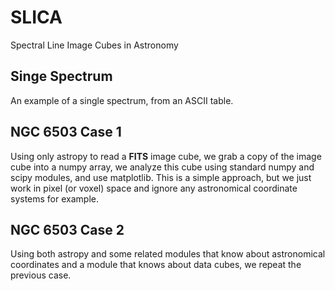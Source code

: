 # SLICA
Spectral Line Image Cubes in Astronomy

## Singe Spectrum
An example of a single spectrum, from an ASCII table.

## NGC 6503 Case 1
Using only astropy to read a **FITS** image cube, we grab a copy of the image cube into a numpy array, we analyze this cube using standard numpy and scipy modules, and use matplotlib. This is a simple approach, but we just work in pixel (or  voxel) space and ignore any astronomical coordinate systems for example.

## NGC 6503 Case 2
Using both astropy and some related modules that know about astronomical coordinates and a module that knows about data cubes, we repeat the previous case.
